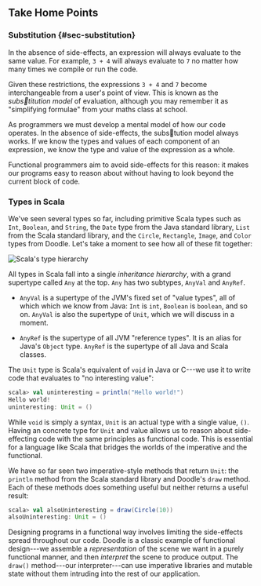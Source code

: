 ## Take Home Points

### Substitution {#sec-substitution}

In the absence of side-effects,
an expression will always evaluate to the same value.
For example, `3 + 4` will always evaluate to `7`
no matter how many times we compile or run the code.

Given these restrictions, the expressions `3 + 4` and `7`
become interchangeable from a user's point of view.
This is known as the *subs􏰂titution model* of evaluation,
although you may remember it as "simplifying formulae"
from your maths class at school.

As programmers we must develop a mental model of how our code operates.
In the absence of side-effects, the subs􏰂tution model always works.
If we know the types and values of each component of an expression,
we know the type and value of the expression as a whole.

Functional programmers aim to avoid side-effects for this reason:
it makes our programs easy to reason about
without having to look beyond the current block of code.

### Types in Scala

We've seen several types so far,
including primitive Scala types such as `Int`, `Boolean`, and `String`,
the `Date` type from the Java standard library,
`List` from the Scala standard library,
and the `Circle`, `Rectangle`, `Image`, and `Color` types from Doodle.
Let's take a moment to see how all of these fit together:

![Scala's type hierarchy](src/pages/expressions/scala-type-hierarchy.pdf+svg)

All types in Scala fall into a single *inheritance hierarchy*,
with a grand supertype called `Any` at the top.
`Any` has two subtypes, `AnyVal` and `AnyRef`.

 - `AnyVal` is a supertype of the JVM's fixed set of "value types",
   all of which which we know from Java:
   `Int` is `int`, `Boolean` is `boolean`, and so on.
   `AnyVal` is also the supertype of `Unit`, which we will discuss in a moment.

 - `AnyRef` is the supertype of all JVM "reference types".
   It is an alias for Java's `Object` type.
   `AnyRef` is the supertype of all Java and Scala classes.

The `Unit` type is Scala's equivalent of `void` in Java or C---we use it
to write code that evaluates to "no interesting value":

~~~ scala
scala> val uninteresting = println("Hello world!")
Hello world!
uninteresting: Unit = ()
~~~

While `void` is simply a syntax,
`Unit` is an actual type with a single value, `()`.
Having an concrete type for `Unit` and value allows us to reason about
side-effecting code with the same principles as functional code.
This is essential for a language like Scala that bridges the
worlds of the imperative and the functional.

We have so far seen two imperative-style methods that return `Unit`:
the `println` method from the Scala standard library and Doodle's `draw` method.
Each of these methods does something useful but neither returns a useful result:

~~~ scala
scala> val alsoUninteresting = draw(Circle(10))
alsoUninteresting: Unit = ()
~~~

Designing programs in a functional way involves limiting
the side-effects spread throughout our code.
Doodle is a classic example of functional design---we assemble
a *representation* of the scene we want in a purely functional manner,
and then *interpret* the scene to produce output.
The `draw()` method---our interpreter---can use imperative libraries
and mutable state without them intruding into the rest of our application.
